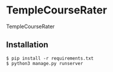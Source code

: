 # TempleCourseRater
TempleCourseRater

## Installation
```console
$ pip install -r requirements.txt
$ python3 manage.py runserver
```
